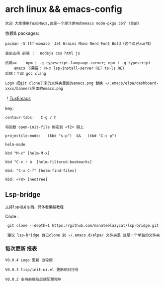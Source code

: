 # arch linux &&  emacs-config
 	欢迎 大家使用TuxEMacs,这是一个原汁原味的emacs mode-pkgs 55个（目前）

依赖& packages:

	pacman -S ttf-monaco  Jet Brains Mono Nerd Font Bold（这个自己aur找）
 	
	目前支持 前端 ：  nodejs css html js
			
	依赖=>	npm i -g typescript-language-server; npm i -g typescript	
		emacs 下需要： M-x lsp-install-server RET ts-ls RET	
	后端：全部 gcc clang
	
	Logo 把git clone下来的文件夹里面的emacs.png 替换 ~/.emacs/elpa/dashboard-xxxx/banners里面的emacs.png
 

！[TuxEmacs](TuxEmacs.png#pic_center)


key:
	
	centaur-tabs:	C-g / h 
	
	将函数 open-init-file 绑定到 <f2> 键上

	projectile-mode:   (kbd "s-p")  &&   (kbd "C-c p")
	
	helm-mode
	
	kbd "M-x" [helm-M-x]
		
	kbd "C-x r b  [helm-filtered-bookmarks]
	
	kbd: "C-x C-f" [helm-find-files]
	
	kbd: <F8> [neotree] 

## Lsp-bridge
	支持lsp相关东西，具体看懒猫教程
 
 Code :

	 git clone --depth=1 https://github.com/manateelazycat/lsp-bridge.git
	 
	 建议 lsp-bridge 自己clone 到 ~/.emacs.d/elpa/ 文件夹里 这是一个单独的文件夹


### 每次更新 报表

	V0.0.4 Logo 更新 血轮眼
	
	V0.0.3 lisp/init-ui.el 更新相对行号
		
	V0.0.2 支持前端及后端配置完毕



